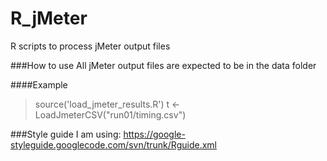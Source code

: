 # R_jMeter
R scripts to process jMeter output files

###How to use
All jMeter output files are expected to be in the data folder

####Example
> source('load_jmeter_results.R')
> t <- LoadJmeterCSV("run01/timing.csv")

###Style guide I am using:
https://google-styleguide.googlecode.com/svn/trunk/Rguide.xml